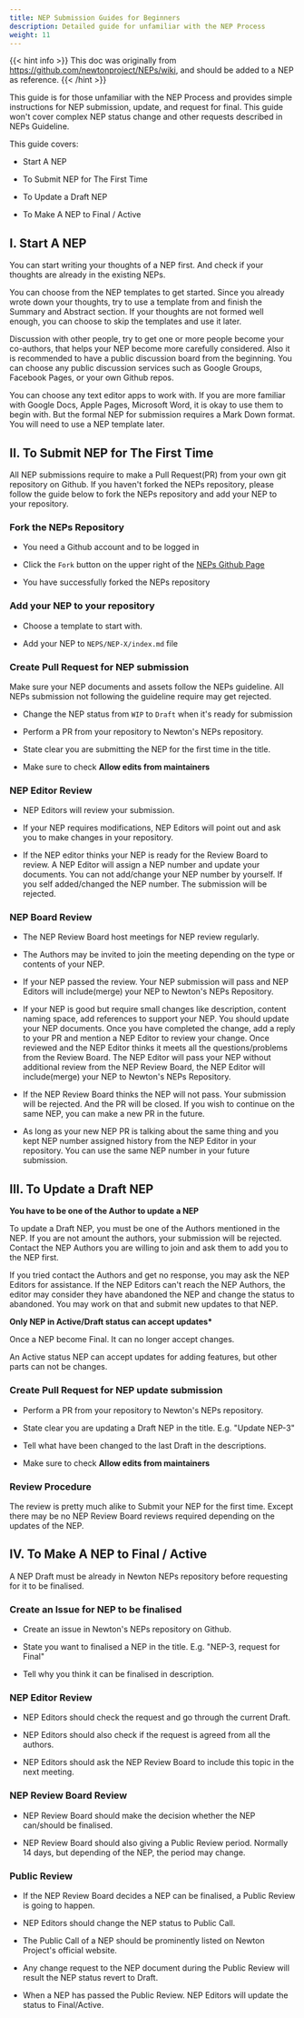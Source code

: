 ```yaml
---
title: NEP Submission Guides for Beginners
description: Detailed guide for unfamiliar with the NEP Process
weight: 11
---
```


{{< hint info >}}
This doc was originally from https://github.com/newtonproject/NEPs/wiki, and should be added to a NEP as reference.
{{< /hint >}}

This guide is for those unfamiliar with the NEP Process and provides simple instructions for NEP submission, update, and request for final. This guide won't cover complex NEP status change and other requests described in NEPs Guideline.

This guide covers:

- Start A NEP

- To Submit NEP for The First Time

- To Update a Draft NEP

- To Make A NEP to Final / Active

## I. Start A NEP

You can start writing your thoughts of a NEP first. And check if your thoughts are already in the existing NEPs.

You can choose from the NEP templates to get started. Since you already wrote down your thoughts, try to use a template from and finish the Summary and Abstract section. If your thoughts are not formed well enough, you can choose to skip the templates and use it later.

Discussion with other people, try to get one or more people become your co-authors, that helps your NEP become more carefully considered. Also it is recommended to have a public discussion board from the beginning. You can choose any public discussion services such as Google Groups, Facebook Pages, or your own Github repos.

You can choose any text editor apps to work with. If you are more familiar with Google Docs, Apple Pages, Microsoft Word, it is okay to use them to begin with. But the formal NEP for submission requires a Mark Down format. You will need to use a NEP template later.

## II. To Submit NEP for The First Time

All NEP submissions require to make a Pull Request(PR) from your own git repository on Github. If you haven't forked the NEPs repository, please follow the guide below to fork the NEPs repository and add your NEP to your repository.

### Fork the NEPs Repository

- You need a Github account and to be logged in

- Click the `Fork` button on the upper right of the [NEPs Github Page](http://github.com/newtonproject/neps)

- You have successfully forked the NEPs repository

### Add your NEP to your repository

- Choose a template to start with.

- Add your NEP to `NEPS/NEP-X/index.md` file

### Create Pull Request for NEP submission

Make sure your NEP documents and assets follow the NEPs guideline. All NEPs submission not following the guideline require may get rejected.

- Change the NEP status from `WIP` to `Draft` when it's ready for submission

- Perform a PR from your repository to Newton's NEPs repository.

- State clear you are submitting the NEP for the first time in the title.

- Make sure to check **Allow edits from maintainers**

### NEP Editor Review

- NEP Editors will review your submission.

- If your NEP requires modifications, NEP Editors will point out and ask you to make changes in your repository.

- If the NEP editor thinks your NEP is ready for the Review Board to review. A NEP Editor will assign a NEP number and update your documents. You can not add/change your NEP number by yourself. If you self added/changed the NEP number. The submission will be rejected.

### NEP Board Review

- The NEP Review Board host meetings for NEP review regularly.

- The Authors may be invited to join the meeting depending on the type or contents of your NEP.

- If your NEP passed the review. Your NEP submission will pass and NEP Editors will include(merge) your NEP to Newton's NEPs Repository.

- If your NEP is good but require small changes like description, content naming space, add references to support your NEP. You should update your NEP documents. Once you have completed the change, add a reply to your PR and mention a NEP Editor to review your change. Once reviewed and the NEP Editor thinks it meets all the questions/problems from the Review Board. The NEP Editor will pass your NEP without additional review from the NEP Review Board, the NEP Editor will include(merge) your NEP to Newton's NEPs Repository.

- If the NEP Review Board thinks the NEP will not pass. Your submission will be rejected. And the PR will be closed. If you wish to continue on the same NEP, you can make a new PR in the future.

- As long as your new NEP PR is talking about the same thing and you kept NEP number assigned history from the NEP Editor in your repository. You can use the same NEP number in your future submission.

## III. To Update a Draft NEP

**You have to be one of the Author to update a NEP**

To update a Draft NEP, you must be one of the Authors mentioned in the NEP. If you are not amount the authors, your submission will be rejected. Contact the NEP Authors you are willing to join and ask them to add you to the NEP first.

If you tried contact the Authors and get no response, you may ask the NEP Editors for assistance. If the NEP Editors can't reach the NEP Authors, the editor may consider they have abandoned the NEP and change the status to abandoned. You may work on that and submit new updates to that NEP.

**Only NEP in Active/Draft status can accept updates\***

Once a NEP become Final. It can no longer accept changes.

An Active status NEP can accept updates for adding features, but other parts can not be changes.

### Create Pull Request for NEP update submission

- Perform a PR from your repository to Newton's NEPs repository.

- State clear you are updating a Draft NEP in the title. E.g. "Update NEP-3"

- Tell what have been changed to the last Draft in the descriptions.

- Make sure to check **Allow edits from maintainers**

### Review Procedure

The review is pretty much alike to Submit your NEP for the first time. Except there may be no NEP Review Board reviews required depending on the updates of the NEP.

## IV. To Make A NEP to Final / Active

A NEP Draft must be already in Newton NEPs repository before requesting for it to be finalised.

### Create an Issue for NEP to be finalised

- Create an issue in Newton's NEPs repository on Github.

- State you want to finalised a NEP in the title. E.g. "NEP-3, request for Final"

- Tell why you think it can be finalised in description.

### NEP Editor Review

- NEP Editors should check the request and go through the current Draft.

- NEP Editors should also check if the request is agreed from all the authors.

- NEP Editors should ask the NEP Review Board to include this topic in the next meeting.

### NEP Review Board Review

- NEP Review Board should make the decision whether the NEP can/should be finalised.

- NEP Review Board should also giving a Public Review period. Normally 14 days, but depending of the NEP, the period may change.

### Public Review

- If the NEP Review Board decides a NEP can be finalised, a Public Review is going to happen.

- NEP Editors should change the NEP status to Public Call.

- The Public Call of a NEP should be prominently listed on Newton Project's official website.

- Any change request to the NEP document during the Public Review will result the NEP status revert to Draft.

- When a NEP has passed the Public Review. NEP Editors will update the status to Final/Active.
